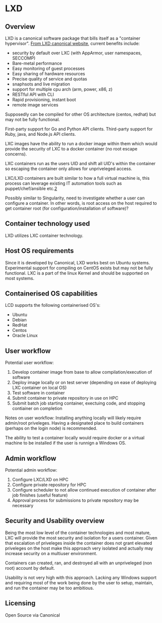 # LXD
## Overview
LXD is a canonical software package that bills itself as a "container hypervisor".  [From LXD canonical website][1], current benefits include:
* security by default over LXC (with AppArmor, user namespaces, SECCOMP)
* Bare-metal performance
* Easy monitoring of guest processes
* Easy sharing of hardware resources
* Precise quality of service and quotas
* snaphsots and live migration
* support for multiple cpu arch (arm, power, x86, z)
* RESTful API with CLI
* Rapid provisioning, instant boot
* remote image services

Supposedly can be compiled for other OS architecture (centos, redhat) but may not be fully functional.

First-party support for Go and Python API clients. Third-party support for Ruby, java, and Node.js API clients. 

LXC images have the ability to run a docker image within them which would provide the security of LXC to a docker container (no root escape concerns).

LXC containers run as the users UID and shift all UID's within the container so escaping the container only allows for unpriveleged access.

LXC/LXD containers are built similar to how a full virtual machine is, this process can leverage existing IT automation tools such as puppet/chef/ansible etc.[2][2]

Possibly similar to Singularity, need to investigate whether a user can configure a container.  In other words, is root access on the host required to get container root (for configuration/installation of software)?

## Container technology used
LXD utilizes LXC container technology.

## Host OS requirements
Since it is developed by Canonical, LXD works best on Ubuntu systems.  Experimental support for compiling on CentOS exists but may not be fully functional.
LXC is a part of the linux Kernel and should be supported on most systems.

## Containerised OS capabilities
LCD supports the following containerised OS's: 
* Ubuntu
* Debian
* RedHat
* Centos
* Oracle Linux

## User workflow
Potential user workflow:
1. Develop container image from base to allow compilation/execution of software
2. Deploy image locally or on test server (depending on ease of deploying LXC container on local OS)
3. Test software in container
4. Submit container to private repository in use on HPC
5. Submit batch job starting container, exectuing code, and stopping contiainer on completion

Notes on user workflow: Installing anything locally will likely require admin/root priveleges.  Having a designated place to build containers (perhaps on the login node) is recommended.

The ability to test a container locally would require docker or a virtual machine to be installed if the user is runnign a Windows OS.

## Admin workflow
Potential admin workflow:
1. Configure LXC/LXD on HPC
2. Configure private repository for HPC
3. Configure scheduler to not allow continued execution of container after job finishes (useful feature)
4. Approval process for submissions to private repository may be necessary

## Security and Usability overview
Being the most low level of the container technologies and most mature, LXC will provide the most security and isolation for a users container.  Given that escalation of priveleges inside the container does not grant elevated priveleges on the host make this approach very isolated and actually may increase security on a multiuser environment.

Containers can created, ran, and destroyed all with an unpriveleged (non root) account by default. 

Usability is not very high with this approach.  Lacking any Windows support and requiring most of the work being done by the user to setup, maintain, and run the container may be too ambitious.

## Licensing
Open Source via Canonical


[1]:https://www.ubuntu.com/containers/lxd
[2]:https://oliverveits.wordpress.com/2016/09/11/lxd-vs-docker-or-getting-started-with-lxd-containers/